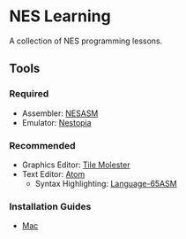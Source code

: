 # NES Learning

A collection of NES programming lessons.

## Tools

### Required

- Assembler: [NESASM](https://github.com/camsaul/nesasm)
- Emulator: [Nestopia](http://nestopia.sourceforge.net)

### Recommended

- Graphics Editor: [Tile Molester](http://www.romhacking.net/utilities/991/)
- Text Editor: [Atom](https://atom.io)
  - Syntax Highlighting: [Language-65ASM](https://atom.io/packages/language-65asm)

### Installation Guides

- [Mac](http://thevirtualmountain.com/nes/2017/03/06/getting-started-with-nes-game-development.html )
